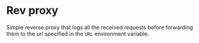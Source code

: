 # Rev proxy

Simple reverse proxy that logs all the received requests before forwarding them to the url specified in the
`URL` environment variable.

